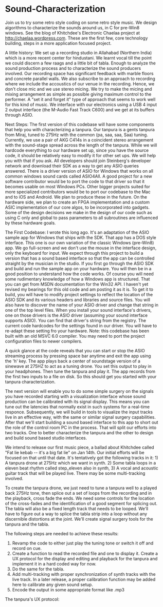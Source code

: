 Sound-Characterization
======================

Join us to try some retro style coding on some retro style music.
We design algorithms to characterize the sounds around us, in C for pre-Win8 windows.
See the blog of Khitchdee's Electronic Chaelaa project at http://chaelaa.wordpress.com. These are the first few, core technology building, steps in a more application focused project.

A little history:
We set up a recording studio in Allahabad (Northern India) which is a more recent center for hindustani. We learnt vocal till the point we could discern a few raags and a little bit of tabla. Enough to analyze the sound production process and to characterize the sound producers involved. Our recording space has significant feedback with marble floors and concrete parallel walls. We also subscribe to an approach to recording where we include the accoustics of our venue in the recording. Hence, we don't close mic and we use stereo micing. We try to make the micing and mixing arrangement as simple as possible giving maximum control to the performer. A "set it and forget it" type of approach that seems to work well for this kind of music. We interface with our electronics using a USB 4 input 2 output interface (the M-Audio Fast Track C600) and we get at its buffers through ASIO.

Next Steps:
The first version of this codebase will have some components that help you with characterizing a tanpura. Our tanpura is a gents tanpura from Miraj, tuned to 275Hz with the common (pa, saa, saa, Saa) tuning. Currently, we use a pair of AKG C414s in a coincident stereo arrangement with the sound-stage spread across the length of the tanpura. While we will hardcode everything to our hardware set up, since you have the source code, it should be relatively easy to modify it for other set ups. We will help you with that if you ask. All developers should join Steinberg's developer network and download their SDK as a way to get any ASIO queries answered. There is a driver version of ASIO for Windows that works on all common windows sound cards called ASIO4All. A good project for a new software contributor would be to port the code to that driver so that it becomes usable on most Windows PCs. Other bigger projects suited for more specialized contributors would be to port our codebase to the Mac and to iOS and Android. We plan to produce these in the future. On the hardware side, we plan to create an FPGA implementation and a custom ASIC implementation of our core algos, to be incorporated into gadgets. Some of the design decisions we make in the design of our code such as using C only and global to pass parameters to all subroutines are influenced by these hardware goals.

The First Codebase:
I wrote this long ago. It's an adaptation of the ASIO sample app for Windows that ships with the SDK. That app has a DOS style interface. This one is our own variation of the classic Windows (pre-Win8) app. We go full-screen and we don't use the mouse in the interface design, only the keyboard for input. We expect through this project to build a version that has a sound based interface so that the app can be controlled straight by the musician in the studio. If you first go through the ASIO SDK and build and run the sample app on your hardware. You will then be in a good position to understand how the code works. Of course you will need some rudimentary knowledge of how a Windows app is structured. That you can get from MSDN documentation for the Win32 API. I haven't yet revised my bearings for this old code and am posting it as it is. To get it to build, you will have to modify project settings to reflect the location of the ASIO SDK and its various headers and libraries and source files. You will also have to discover the name of your ASIO driver and change that string in one of the top level files. When you install your sound interface's drivers, one on those drivers is the ASIO driver (assuming your sound interface supports ASIO). You can find that driver's string from the registry. The current code hardcodes for the settings found in our driver. You will have to re-adapt these setting fro your hardware. Note: this codebase has been built with an old MSVC 6.0 compiler. You may need to port the project configuration files to newer compilers.

A quick glance at the code reveals that you can start or stop the ASIO streaming process by pressing space bar anytime and exit the app using the 'h' key. The app plays back a center of soundstage version of a sinewave at 275HZ to act as a tuning drone. You set this output to play in your headphones. Then tune the tanpura and play it. The app records from the first two inputs to a file on disk. So this should get you started with your tanpura characterization.

The next version will enable you to do some simple surgery on the signals you have recorded starting with a visualization interface whose sound production can be calibrated with its signal display. This means you can tune out the latencies that normally exist in such systems for a real-time responce. Subsequently, we will build in tools to visualize the input tracks live in an effective way, with the same or similar signal surgery capabilities. After that we'll start building a sound based interface to this app to short out the role of the control room PC in the process. That will split our efforts into two tracks. One to better characterize the tanpura and the other to design and build sound based studio interfaces.

We intend to release our first music piece, a ballad about Khitchdee called "Fat lie kebab -- it's a big fat lie" on Jan 14th. Our initial efforts will be focused on that until that date. It's tentatively got the following tracks in it: 1) A tanpura drone at 275Hz which we want in synth. 2) Some tabla loops in a eleven beat rhythm called step_eleven also in synth, 3) A vocal and acoustic guitar track that will be played live. There may be some multi-tracking involved.

To create the tanpura drone, we just need to tune a tanpura well to a played back 275Hz tone, then splice out a set of loops from the recording and in the playback, cross fade the ends. We need some controls for the location of the cross-fades and the identification of a good segment for splicing out. The tabla will also be a fixed length track that needs to be looped. We'll have to figure out a way to splice the tabla strip into a loop without any discernible distortions at the joint. We'll create signal surgery tools for the tanpura and the tabla.

The following steps are needed to achieve these results:
1. Revamp the code to either just play the tuning tone or switch it off and record on cue.
2. Create a function to read the recorded file and one to display it. Create a UX protocol for the display and editing and playback for the tanpura and implement it in a hard coded way for now. 
3. Do the same for the tabla.
4. Add multi-tracking with proper synchronization of synth tracks with the live track. In a later release, a proper calibration function may be added here to calibrate any given sound setup.
5. Encode the output in some appropriate format like .mp3

The tanpura's UX protocol:



